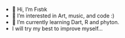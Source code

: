 - 👋 Hi, I’m Fıstık 
- 👀 I’m interested in  Art, music, and code :)
- 🌱 I’m currently learning  Dart, R and phyton.
- I will try my best to improve myself...

<!---
FISTIKkun/FISTIKkun is a ✨ special ✨ repository because its `README.md` (this file) appears on your GitHub profile.
You can click the Preview link to take a look at your changes.
--->
